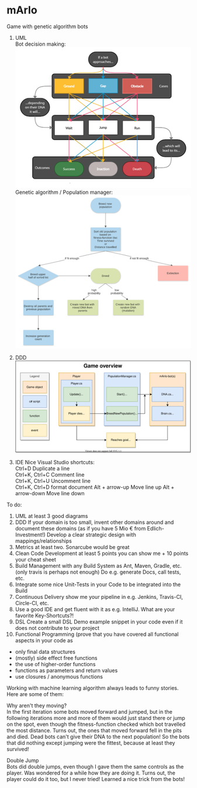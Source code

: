 # mArIo
Game with genetic algorithm bots
1. UML  
Bot decision making:  
![BotDecisionMaking](Stuff/BotDecisionMaking.png)
Genetic algorithm / Population manager:  
![PopulationManager](Stuff/PopulationManager.svg)
2. DDD  
![mArIoOverview](https://raw.githubusercontent.com/JHoster/mArIo/6a911b11539cf994a8f42e53bdc15fdc10d4ac83/Stuff/mArIoOverview.svg)

8. IDE
Nice Visual Studio shortcuts:  
Ctrl+D Duplicate a line  
Ctrl+K, Ctrl+C Comment line  
Ctrl+K, Ctrl+U Uncomment line  
Ctrl+K, Ctrl+D format document
Alt + arrow-up Move line up 
Alt + arrow-down Move line down 

To do:
1. UML at least 3 good diagrams
2. DDD If your domain is too small, invent other domains around and document these domains (as if you have 5 Mio € from Edlich-Investment!) Develop a clear strategic design with mappings/relationships
3. Metrics at least two. Sonarcube would be great
4. Clean Code Development at least 5 points you can show me + 10 points your cheat sheet
5. Build Management with any Build System as Ant, Maven, Gradle, etc. (only travis is perhaps not enough) Do e.g. generate Docs, call tests, etc.
6. Integrate some nice Unit-Tests in your Code to be integrated into the Build
7. Continuous Delivery show me your pipeline in e.g. Jenkins, Travis-CI, Circle-CI, etc.
8. Use a good IDE and get fluent with it as e.g. IntelliJ. What are your favorite Key-Shortcuts?!
9. DSL Create a small DSL Demo example snippet in your code even if it does not contribute to your project
10. Functional Programming (prove that you have covered all functional aspects in your code as
- only final data structures
- (mostly) side effect free functions
- the use of higher-order functions
- functions as parameters and return values
- use closures / anonymous functions

Working with machine learning algorithm always leads to funny stories.  
Here are some of them:  

Why aren't they moving?  
In the first iteration some bots moved forward and jumped, but in the following iterations more and more of them would just stand there or jump on the spot, even though the fitness-function checked which bot travelled the most distance.
Turns out, the ones that moved forward fell in the pits and died.
Dead bots can't give their DNA to the next population!
So the bots that did nothing except jumping were the fittest, because at least they survived!

Double Jump  
Bots did double jumps, even though I gave them the same controls as the player.
Was wondered for a while how they are doing it.
Turns out, the player could do it too, but I never tried!
Learned a nice trick from the bots!
